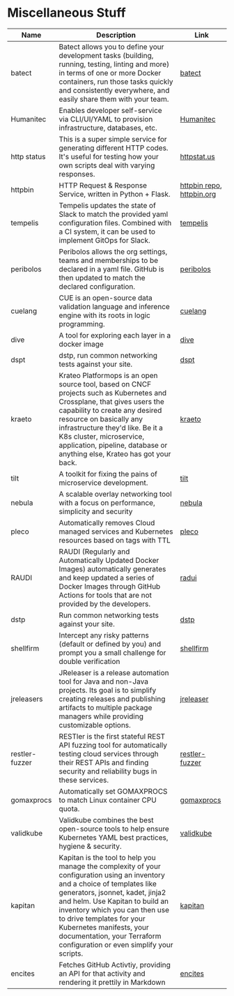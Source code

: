 # Miscellaneous Stuff

|      Name      |                                                                                                                                                                              Description                                                                                                                                                                              |                                            Link                                             |
| -------------- | --------------------------------------------------------------------------------------------------------------------------------------------------------------------------------------------------------------------------------------------------------------------------------------------------------------------------------------------------------------------- | ------------------------------------------------------------------------------------------- |
| batect         | Batect allows you to define your development tasks (building, running, testing, linting and more) in terms of one or more Docker containers, run those tasks quickly and consistently everywhere, and easily share them with your team.                                                                                                                               | [batect](https://batect.dev/)                                                               |
| Humanitec      | Enables developer self-service via CLI/UI/YAML to provision infrastructure, databases, etc.                                                                                                                                                                                                                                                                           | [Humanitec](https://humanitec.com/)                                                         |
| http status    | This is a super simple service for generating different HTTP codes. It's useful for testing how your own scripts deal with varying responses.                                                                                                                                                                                                                         | [httpstat.us](https://httpstat.us/)                                                         |
| httpbin        | HTTP Request & Response Service, written in Python + Flask.                                                                                                                                                                                                                                                                                                           | [httpbin repo](https://github.com/postmanlabs/httpbin), [httpbin.org](https://httpbin.org/) |
| tempelis       | Tempelis updates the state of Slack to match the provided yaml configuration files. Combined with a CI system, it can be used to implement GitOps for Slack.                                                                                                                                                                                                          | [tempelis](https://github.com/kubernetes-sigs/slack-infra/tree/main/tempelis)               |
| peribolos      | Peribolos allows the org settings, teams and memberships to be declared in a yaml file. GitHub is then updated to match the declared configuration.                                                                                                                                                                                                                   | [peribolos](https://github.com/kubernetes/test-infra/tree/master/prow/cmd/peribolos)        |
| cuelang        | CUE is an open-source data validation language and inference engine with its roots in logic programming.                                                                                                                                                                                                                                                              | [cuelang](https://cuelang.org/)                                                             |
| dive           | A tool for exploring each layer in a docker image                                                                                                                                                                                                                                                                                                                     | [dive](https://github.com/wagoodman/dive)                                                   |
| dspt           | dstp, run common networking tests against your site.                                                                                                                                                                                                                                                                                                                  | [dspt](https://github.com/ycd/dstp)                                                         |
| kraeto         | Krateo Platformops is an open source tool, based on CNCF projects such as Kubernetes and Crossplane, that gives users the capability to create any desired resource on basically any infrastructure they'd like. Be it a K8s cluster, microservice, application, pipeline, database or anything else, Krateo has got your back.                                       | [kraeto](https://krateo.io/)                                                                |
| tilt           | A toolkit for fixing the pains of microservice development.                                                                                                                                                                                                                                                                                                           | [tilt](https://tilt.dev/)                                                                   |
| nebula         | A scalable overlay networking tool with a focus on performance, simplicity and security                                                                                                                                                                                                                                                                               | [nebula](https://github.com/slackhq/nebula)                                                 |
| pleco          | Automatically removes Cloud managed services and Kubernetes resources based on tags with TTL                                                                                                                                                                                                                                                                          | [pleco](https://github.com/Qovery/pleco)                                                    |
| RAUDI          | RAUDI (Regularly and Automatically Updated Docker Images) automatically generates and keep updated a series of Docker Images through GitHub Actions for tools that are not provided by the developers.                                                                                                                                                                | [radui](https://github.com/cybersecsi/RAUDI)                                                |
| dstp           | Run common networking tests against your site.                                                                                                                                                                                                                                                                                                                        | [dstp](https://github.com/ycd/dstp)                                                         |
| shellfirm      | Intercept any risky patterns (default or defined by you) and prompt you a small challenge for double verification                                                                                                                                                                                                                                                     | [shellfirm](https://github.com/kaplanelad/shellfirm)                                        |
| jreleasers     | JReleaser is a release automation tool for Java and non-Java projects. Its goal is to simplify creating releases and publishing artifacts to multiple package managers while providing customizable options.                                                                                                                                                          | [jreleaser](https://jreleaser.org)                                                          |
| restler-fuzzer | RESTler is the first stateful REST API fuzzing tool for automatically testing cloud services through their REST APIs and finding security and reliability bugs in these services.                                                                                                                                                                                     | [restler-fuzzer](https://github.com/microsoft/restler-fuzzer)                               |
| gomaxprocs     | Automatically set GOMAXPROCS to match Linux container CPU quota.                                                                                                                                                                                                                                                                                                      | [gomaxprocs](https://github.com/uber-go/automaxprocs)                                       |
| validkube      | Validkube combines the best open-source tools to help ensure Kubernetes YAML best practices, hygiene & security.                                                                                                                                                                                                                                                      | [validkube](https://validkube.com)                                                          |
| kapitan        | Kapitan is the tool to help you manage the complexity of your configuration using an inventory and a choice of templates like generators, jsonnet, kadet, jinja2 and helm. Use Kapitan to build an inventory which you can then use to drive templates for your Kubernetes manifests, your documentation, your Terraform configuration or even simplify your scripts. | [kapitan](https://kapitan.dev/)                                                             |
| encites        | Fetches GitHub Activtiy, providing an API for that activity and rendering it prettily in Markdown                                                                                                                                                                                                                                                                     | [encites](https://github.com/cutenode/encites)                                              |